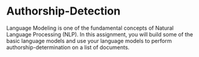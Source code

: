 # Authorship-Detection
Language Modeling is one of the fundamental concepts of Natural Language Processing
(NLP). In this assignment, you will build some of the basic language models and use
your language models to perform authorship-determination on a list of documents.
